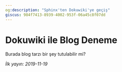 ```yaml
---
og:description: "Sphinx'ten Dokuwiki'ye geçiş"
giscus: 984f7413-8939-4002-953f-06a45c8f07dd
---
```


# Dokuwiki ile Blog Deneme

Burada blog tarzı bir şey tutulabilir mi?

*İlk yayın: 2019-11-19*
